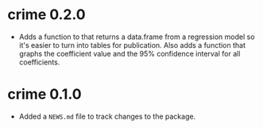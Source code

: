 # crime 0.2.0

* Adds a function to that returns a data.frame from a regression model
so it's easier to turn into tables for publication. Also adds a function
that graphs the coefficient value and the 95% confidence interval
for all coefficients.

# crime 0.1.0

* Added a `NEWS.md` file to track changes to the package.
